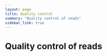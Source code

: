 ```yaml
---
layout: page
title: Quality control
summary: "Quality control of reads"
sidebar_link: true
---
```


# Quality control of reads